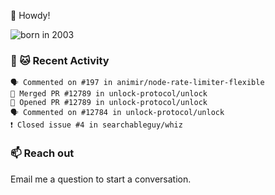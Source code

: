 👋 Howdy!

![born in 2003](https://img.shields.io/badge/last%20major%20release-2003-success)

### 🧶 🐱 Recent Activity

```
🗣 Commented on #197 in animir/node-rate-limiter-flexible
🎉 Merged PR #12789 in unlock-protocol/unlock
💪 Opened PR #12789 in unlock-protocol/unlock
🗣 Commented on #12784 in unlock-protocol/unlock
❗️ Closed issue #4 in searchableguy/whiz
```

### 📫 Reach out

Email me a question to start a conversation.
